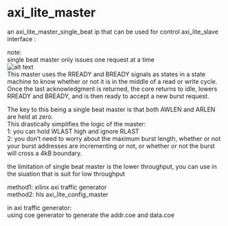 # axi_lite_master
an axi_lite_master_single_beat ip that can be used for control axi_lite_slave interface : 

note:  
single beat master only issues one request at a time  
![alt text](https://zipcpu.com/img/wbm2axisp/single-master-reads.svg)  
This master uses the RREADY and BREADY signals as states in a state machine to know whether or not it is in the middle of a read or write cycle.   
Once the last acknowledgment is returned, the core returns to idle, lowers RREADY and BREADY, and is then ready to accept a new burst request.  

The key to this being a single beat master is that both AWLEN and ARLEN are held at zero.   
This drastically simplifies the logic of the master:  
1: you can hold WLAST high and ignore RLAST  
2: you don’t need to worry about the maximum burst length, whether or not your burst addresses are incrementing or not, or whether or not the burst will cross a 4kB boundary.  

the limitation of single beat master is the lower throughput, you can use in the siuation that is suit for low throughput  

method1: xilinx axi traffic generator  
method2: hls axi_lite_config_master  

in axi traffic generator:  
using coe generator to generate the addr.coe and data.coe
